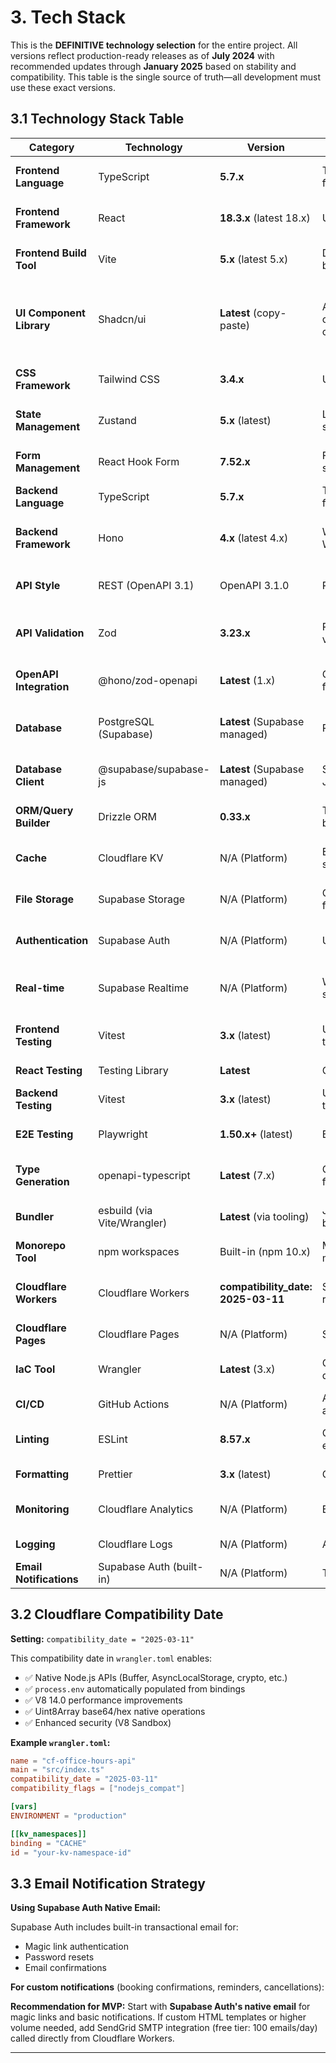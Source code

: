 # 3. Tech Stack

This is the **DEFINITIVE technology selection** for the entire project. All versions reflect production-ready releases as of **July 2024** with recommended updates through **January 2025** based on stability and compatibility. This table is the single source of truth—all development must use these exact versions.

## 3.1 Technology Stack Table

| Category | Technology | Version | Purpose | Rationale |
|----------|-----------|---------|---------|-----------|
| **Frontend Language** | TypeScript | **5.7.x** | Type-safe JavaScript for frontend | Latest stable with improved performance and type inference |
| **Frontend Framework** | React | **18.3.x** (latest 18.x) | UI component library | Latest React 18 - stable ecosystem, React 19 still maturing |
| **Frontend Build Tool** | Vite | **5.x** (latest 5.x) | Dev server and bundler | Fast HMR, native ESM support, optimized for React |
| **UI Component Library** | Shadcn/ui | **Latest** (copy-paste) | Accessible, customizable components | Not versioned traditionally (copy components into codebase), full Tailwind control, WCAG 2.1 AA compliant |
| **CSS Framework** | Tailwind CSS | **3.4.x** | Utility-first styling | Stable - Tailwind 4.x has breaking config changes, stay on 3.4 |
| **State Management** | Zustand | **5.x** (latest) | Lightweight global state | Smaller bundle than Redux, React 18+ required, <1KB |
| **Form Management** | React Hook Form | **7.52.x** | Form validation and state | Minimal re-renders, integrates with Zod schemas, small bundle |
| **Backend Language** | TypeScript | **5.7.x** | Type-safe JavaScript for backend | Shared with frontend for monorepo consistency |
| **Backend Framework** | Hono | **4.x** (latest 4.x) | Web framework for Workers | Built for edge runtimes, fastest router benchmarks, Zod middleware support |
| **API Style** | REST (OpenAPI 3.1) | OpenAPI 3.1.0 | RESTful HTTP APIs | Mature tooling, simpler than GraphQL for CRUD operations |
| **API Validation** | Zod | **3.23.x** | Runtime schema validation | Single source of truth (schema → OpenAPI → TypeScript types), runtime type safety |
| **OpenAPI Integration** | @hono/zod-openapi | **Latest** (1.x) | Generate OpenAPI from Zod | Automates API docs, enables contract testing, generates frontend types |
| **Database** | PostgreSQL (Supabase) | **Latest** (Supabase managed) | Relational database | ACID compliance, Row Level Security built-in, Supabase manages version |
| **Database Client** | @supabase/supabase-js | **Latest** (Supabase managed) | Supabase SDK for JS/TS | Official client, handles auth + realtime + storage, auto-generated types |
| **ORM/Query Builder** | Drizzle ORM | **0.33.x** | Type-safe SQL query builder | Lightweight, edge-compatible, excellent TypeScript inference |
| **Cache** | Cloudflare KV | N/A (Platform) | Edge key-value storage | Low-latency global cache, free tier 100k reads/day |
| **File Storage** | Supabase Storage | N/A (Platform) | Object storage for files | S3-compatible, built-in CDN, RLS policies for access control |
| **Authentication** | Supabase Auth | N/A (Platform) | User authentication | Magic links + OAuth (Google/Microsoft), JWT tokens, RLS integration |
| **Real-time** | Supabase Realtime | N/A (Platform) | WebSocket subscriptions | Postgres logical replication, sub-second latency, scoped subscriptions |
| **Frontend Testing** | Vitest | **3.x** (latest) | Unit/integration testing | Vite-native, supports both Vite 5 & 6, rewritten reporting system |
| **React Testing** | Testing Library | **Latest** | Component testing | Encourages accessibility, user-centric queries |
| **Backend Testing** | Vitest | **3.x** (latest) | Unit/integration testing | Shared with frontend for consistency |
| **E2E Testing** | Playwright | **1.50.x+** (latest) | Browser automation | IndexedDB support, better trace viewer, cookie partitioning |
| **Type Generation** | openapi-typescript | **Latest** (7.x) | Generate TS types from OpenAPI | Ensures frontend/backend type alignment |
| **Bundler** | esbuild (via Vite/Wrangler) | **Latest** (via tooling) | JavaScript/TypeScript bundler | Embedded in Vite and Wrangler, managed automatically |
| **Monorepo Tool** | npm workspaces | Built-in (npm 10.x) | Monorepo management | Zero-config, sufficient for small monorepo |
| **Cloudflare Workers** | Cloudflare Workers | **compatibility_date: 2025-03-11** | Serverless edge runtime | nodejs_compat with process.env support, V8 14.0, native Buffer/AsyncLocalStorage |
| **Cloudflare Pages** | Cloudflare Pages | N/A (Platform) | Static site hosting | Platform service, automatic updates |
| **IaC Tool** | Wrangler | **Latest** (3.x) | Cloudflare Workers deployment | Official CLI for Workers/Pages deployment |
| **CI/CD** | GitHub Actions | N/A (Platform) | Automated testing and deployment | Platform service, YAML-based workflows |
| **Linting** | ESLint | **8.57.x** | Code quality enforcement | Stay on 8.x - ESLint 9 has breaking flat config changes |
| **Formatting** | Prettier | **3.x** (latest) | Code formatting | Opinionated formatter, zero config needed |
| **Monitoring** | Cloudflare Analytics | N/A (Platform) | Basic request metrics | Built-in, free, tracks Workers/Pages performance |
| **Logging** | Cloudflare Logs | N/A (Platform) | Application logging | Console logs captured by Cloudflare |
| **Email Notifications** | Supabase Auth (built-in) | N/A (Platform) | Transactional emails | Native email service for magic links + notifications |

## 3.2 Cloudflare Compatibility Date

**Setting:** `compatibility_date = "2025-03-11"`

This compatibility date in `wrangler.toml` enables:
- ✅ Native Node.js APIs (Buffer, AsyncLocalStorage, crypto, etc.)
- ✅ `process.env` automatically populated from bindings
- ✅ V8 14.0 performance improvements
- ✅ Uint8Array base64/hex native operations
- ✅ Enhanced security (V8 Sandbox)

**Example `wrangler.toml`:**
```toml
name = "cf-office-hours-api"
main = "src/index.ts"
compatibility_date = "2025-03-11"
compatibility_flags = ["nodejs_compat"]

[vars]
ENVIRONMENT = "production"

[[kv_namespaces]]
binding = "CACHE"
id = "your-kv-namespace-id"
```

## 3.3 Email Notification Strategy

**Using Supabase Auth Native Email:**

Supabase Auth includes built-in transactional email for:
- Magic link authentication
- Password resets
- Email confirmations

**For custom notifications** (booking confirmations, reminders, cancellations):

**Recommendation for MVP:**
Start with **Supabase Auth's native email** for magic links and basic notifications. If custom HTML templates or higher volume needed, add SendGrid SMTP integration (free tier: 100 emails/day) called directly from Cloudflare Workers.

---
